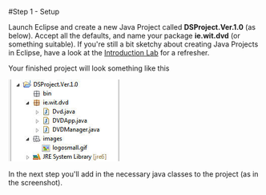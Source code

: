 #Step 1 - Setup

Launch Eclipse and create a new Java Project called <c1><b>DSProject.Ver.1.0</b></c1> (as below). Accept all the defaults, and name your package <c1><b>ie.wit.dvd</b></c1> (or something suitable). If you're still a bit sketchy about creating Java Projects in Eclipse, have a look at the [Introduction Lab](http://www.jumpyjosh.com/wit/datastructures/practicals/session00/lab/html/objectives.html) for a refresher.

Your finished project will look something like this

![](../img/lab01a.jpg)

In the next step you'll add in the necessary java classes to the project (as in the screenshot).